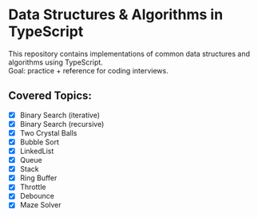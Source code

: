 # Data Structures & Algorithms in TypeScript

This repository contains implementations of common data structures and algorithms using TypeScript.  
Goal: practice + reference for coding interviews.

## Covered Topics:
- [x] Binary Search (iterative)
- [x] Binary Search (recursive)
- [x] Two Crystal Balls
- [x] Bubble Sort
- [x] LinkedList
- [x] Queue
- [x] Stack
- [x] Ring Buffer
- [x] Throttle
- [x] Debounce
- [x] Maze Solver